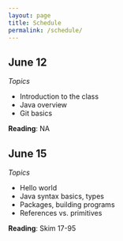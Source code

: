 ```yaml
---
layout: page
title: Schedule
permalink: /schedule/
---
```


June 12
---
*Topics*
- Introduction to the class
- Java overview
- Git basics

**Reading**: NA


June 15
---
*Topics*
- Hello world
- Java syntax basics, types
- Packages, building programs
- References vs. primitives

**Reading**: Skim 17-95
